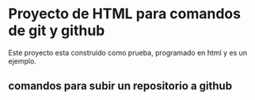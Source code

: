 # Proyecto de HTML para comandos de git y github

Este proyecto esta construido como prueba, programado en html y es un ejemplo.

## comandos para subir un repositorio a github


